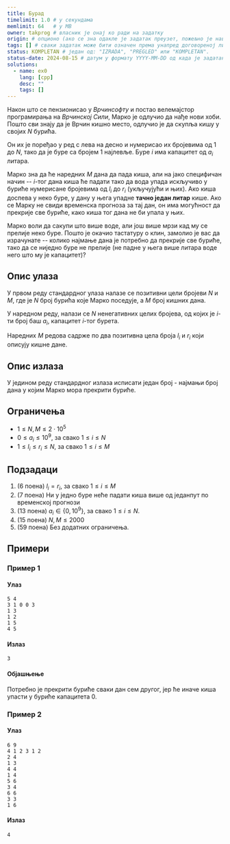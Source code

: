 ```yaml
---
title: Бурад
timelimit: 1.0 # у секундама
memlimit: 64   # y MB
owner: takprog # власник је онај ко ради на задатку
origin: # опционо (ако се зна одакле је задатак преузет, пожељно је навести извор)
tags: [] # сваки задатак може бити означен према унапред договореној листи ознака
status: KOMPLETAN # један од: "IZRADA", "PREGLED" или "KOMPLETAN".
status-date: 2024-08-15 # датум у формату YYYY-MM-DD од када је задатак у наведеном статусу
solutions:
  - name: ex0
    lang: [cpp]
    desc: ""
    tags: []
---
```


Након што се пензионисао у *Врчинсофту* и постао велемајстор програмирања на *Врчинској Сили*, Марко је одлучио да нађе нови хоби. Пошто сви знају да је Врчин кишно место, одлучио је да скупља кишу у својих $N$ бурића. 

Он их је поређао у ред с лева на десно и нумерисао их бројевима од $1$ до $N$, тако да је буре са бројем $1$ најлевље. Буре $i$ има капацитет од $a_i$ литара. 

Марко зна да ће наредних $M$ дана да пада киша, али на јако специфичан начин -- $i$-тог дана киша ће падати тако да вода упада искључиво у буриће нумерисане бројевима од $l_i$ до $r_i$ (укључујући и њих). Ако киша доспева у неко буре, у дану у њега упадне **тачно један литар** кише. Ако се Марку не свиди временска прогноза за тај дан, он има могућност да прекрије све буриће, како киша тог дана не би упала у њих.

Марко воли да сакупи што више воде, али још више мрзи кад му се прелије неко буре. Пошто је окачио тастатуру о клин, замолио је вас да израчунате -- колико најмање дана је потребно да прекрије све буриће, тако да се ниједно буре не прелије (не падне у њега више литара воде него што му је капацитет)?

## Опис улаза

У првом реду стандардног улаза налазе се позитивни цели бројеви $N$ и $M$, где је $N$ број бурића које Марко поседује, а $M$ број кишних дана. 

У наредном реду, налази се $N$ ненегативних целих бројева, од којих је $i$-ти број баш $a_i$, капацитет $i$-тог бурета.

Наредних $M$ редова садрже по два позитивна цела броја $l_i$ и $r_i$ који описују кишне дане.

## Опис излаза

У једином реду стандардног излаза исписати један број - најмањи број дана у којим Марко мора прекрити буриће.

## Ограничења
- $1 \leq N, M \leq 2\cdot10^5$
- $0 \leq a_i \leq 10^9$, за свако $1 \leq i \leq N$
- $1 \leq l_i \leq r_i \leq N$, за свако $1 \leq i \leq M$

## Подзадаци

1. (6 поена) $l_i = r_i$, за свако $1 \leq i \leq M$
2. (7 поена) Ни у једно буре неће падати киша више од једанпут по временској прогнози
3. (13 поена) $a_i \in \{0, 10^9\}$, за свако $1 \leq i \leq N$.
4. (15 поена) $N, M \leq 2000$
5. (59 поена) Без додатних ограничења.

## Примери

### Пример 1

#### Улаз

```
5 4
3 1 0 0 3
1 3
1 2
1 5
4 5
```

#### Излаз

```
3
```
#### Објашњење
Потребно је прекрити буриће сваки дан сем другог, јер ће иначе киша упасти у буриће капацитета $0$.

### Пример 2

#### Улаз

```
6 9
4 1 2 3 1 2
2 4
1 3
4 4
1 4
5 6
3 4
6 6
3 3
1 6
```

#### Излаз

```
4
```
